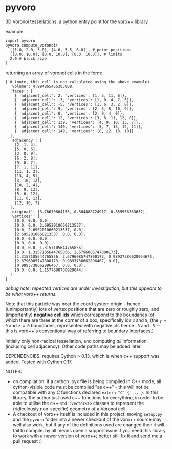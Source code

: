 pyvoro
======

3D Voronoi tessellations: a python entry point for the [voro++ library](http://math.lbl.gov/voro++/)

example:

    import pyvoro
    pyvoro.compute_voronoi(
      [[1.0, 2.0, 3.0], [4.0, 5.5, 6.0]], # point positions
      [[0.0, 10.0], [0.0, 10.0], [0.0, 10.0]], # limits
      2.0 # block size
    )

returning an array of voronoi cells in the form:

    { # (note, this cell is not calculated using the above example)
      'volume': 4.994865455303808,
      'faces': [
        { 'adjacent_cell': 2, 'vertices': [1, 5, 11, 6]},
        { 'adjacent_cell': -3, 'vertices': [1, 0, 4, 7, 5]},
        { 'adjacent_cell': -5, 'vertices': [1, 6, 3, 2, 0]},
        { 'adjacent_cell': 9, 'vertices': [2, 3, 8, 10, 9]},
        { 'adjacent_cell': 0, 'vertices': [2, 9, 4, 0]},
        { 'adjacent_cell': 12, 'vertices': [3, 6, 11, 12, 8]},
        { 'adjacent_cell': 139, 'vertices': [4, 9, 10, 13, 7]},
        { 'adjacent_cell': 140, 'vertices': [5, 7, 13, 12, 11]},
        { 'adjacent_cell': 149, 'vertices': [8, 12, 13, 10]}
      ],
      'adjacency': [
        [2, 1, 4],
        [5, 0, 6],
        [3, 0, 9],
        [6, 2, 8],
        [9, 0, 7],
        [7, 1, 11],
        [11, 1, 3],
        [13, 4, 5],
        [3, 10, 12],
        [10, 2, 4],
        [8, 9, 13],
        [5, 6, 12],
        [11, 8, 13],
        [12, 10, 7]
      ],
      'original': [3.76670864155, 0.864888724917, 0.859956333632],
      'vertices': [
        [0.0, 0.0, 0.0],
        [0.0, 0.0, 2.6952010660213537],
        [0.0, 2.6952010660213537, 0.0],
        [2.6952010660213537, 0.0, 0.0],
        [0.0, 0.0, 0.0],
        [0.0, 0.0, 0.0],
        [0.0, 0.0, 1.3157105644765856],
        [0.0, 1.3157105644765856, 2.6796085747800173],
        [1.3157105644765856, 2.6796085747800173, 0.9893738662896467],
        [2.6796085747800173, 0.9893738662896467, 0.0],
        [0.9893738662896467, 0.0, 0.0],
        [0.0, 0.0, 1.1577688788929044]
      ]
    }

*debug note: repeated vertices are under investigation, but this appears to be what voro++ returns.*

Note that this particle was near the coord system origin - hence
(unimportantly) lots of vertex positions that are zero or roughly zero, and
(importantly) **negative cell ids** which correspond to the boundaries (of which
there are three at the corner of a box, specifically ids `3` and `5`, (the
`y = 0` and `z = 0` boundaries, represented with negative ids hence `-3` and `-5` --
this is voro++'s conventional way of referring to boundary interfaces.)

Initially only non-radical tessellation, and computing *all* information 
(including cell adjacency). Other code paths may be added later.

DEPENDENCIES:
requires Cython > 0.13, which is when c++ support was added. Tested with Cython 0.17.

NOTES:
* on compilation: if a cython .pyx file is being compiled in C++ mode, all cython-visible code must be compiled "as c++" - this will not be compatible with any C functions declared `extern "C" { ... }`. In this library, the author just used c++ functions for everything, in order to be able to utilise the c++ `std::vector<T>` classes to represent the (ridiculously non-specific) geometry of a Voronoi cell.
* A checkout of voro++ itself is included in this project. moving `setup.py` and the `pyvoro` folder into a newer checkout of the voro++ source may well also work, but if any of the definitions used are changed then it will fail to compile. by all means open a support issue if you need this library to work with a newer version of voro++; better still fix it and send me a pull request :)